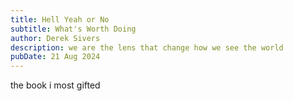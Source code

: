 ```yaml
---
title: Hell Yeah or No
subtitle: What's Worth Doing
author: Derek Sivers
description: we are the lens that change how we see the world
pubDate: 21 Aug 2024
---
```


the book i most gifted
